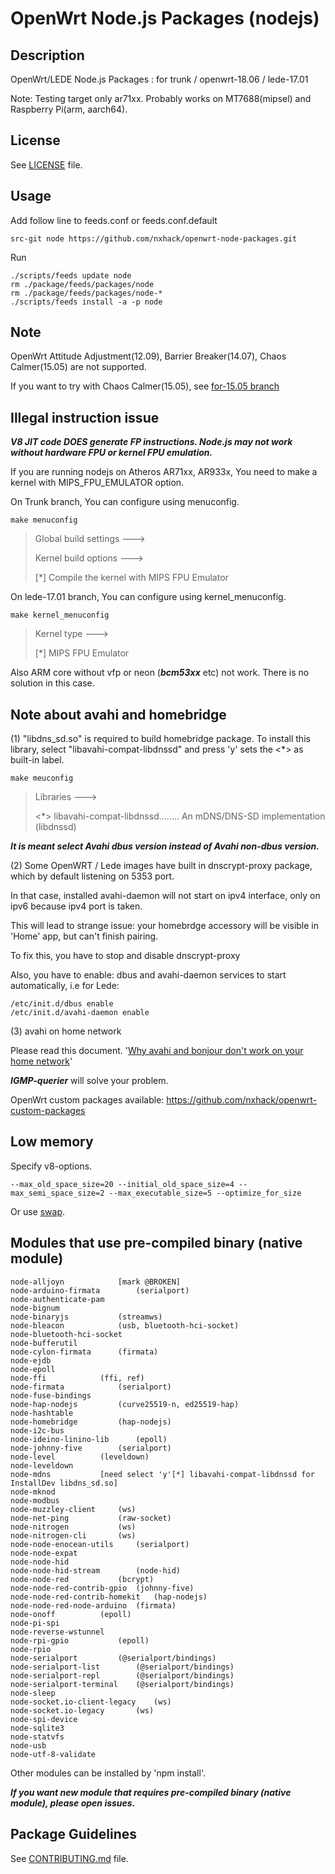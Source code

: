 # OpenWrt Node.js Packages (nodejs)

## Description

OpenWrt/LEDE Node.js Packages : for trunk / openwrt-18.06 / lede-17.01

Note: Testing target only ar71xx. Probably works on MT7688(mipsel) and Raspberry Pi(arm, aarch64).

## License

See [LICENSE](LICENSE) file.

## Usage

Add follow line to feeds.conf or feeds.conf.default
```
src-git node https://github.com/nxhack/openwrt-node-packages.git
```

Run
```
./scripts/feeds update node
rm ./package/feeds/packages/node
rm ./package/feeds/packages/node-*
./scripts/feeds install -a -p node
```

## Note
OpenWrt Attitude Adjustment(12.09), Barrier Breaker(14.07), Chaos Calmer(15.05) are not supported.

If you want to try with Chaos Calmer(15.05), see [for-15.05 branch](https://github.com/nxhack/openwrt-node-packages/tree/for-15.05)


## Illegal instruction issue

***V8 JIT code DOES generate FP instructions. Node.js may not work without hardware FPU or kernel FPU emulation.***

If you are running nodejs on Atheros AR71xx, AR933x, You need to make a kernel with MIPS_FPU_EMULATOR option.

On Trunk branch, You can configure using menuconfig.
```
make menuconfig
```
> Global build settings  --->
>
> Kernel build options  --->
>
>  [*] Compile the kernel with MIPS FPU Emulator

On lede-17.01 branch, You can configure using kernel_menuconfig.
```
make kernel_menuconfig
```
> Kernel type  --->
>
> [*] MIPS FPU Emulator

Also ARM core without vfp or neon (***bcm53xx*** etc) not work. There is no solution in this case.

## Note about avahi and homebridge
(1)
"libdns_sd.so" is required to build homebridge package. To install this library, select "libavahi-compat-libdnssd" and press 'y' sets the <*> as built-in label.

```
make meuconfig
```
> Libraries  --->
>
>    <*> libavahi-compat-libdnssd........ An mDNS/DNS-SD implementation (libdnssd)

***It is meant select Avahi dbus version instead of Avahi non-dbus version.***

(2)
Some OpenWRT / Lede images have built in dnscrypt-proxy package, which by default listening on 5353 port.

In that case, installed avahi-daemon will not start on ipv4 interface, only on ipv6 because ipv4 port is taken.

This will lead to strange issue: your homebrdge accessory will be visible in 'Home' app, but can't finish pairing.

To fix this, you have to stop and disable dnscrypt-proxy

Also, you have to enable: dbus and avahi-daemon services to start automatically, i.e for Lede:

```
/etc/init.d/dbus enable
/etc/init.d/avahi-daemon enable
```

(3)
avahi on home network

Please read this document. '[Why avahi and bonjour don't work on your home network](https://bitbucket.org/marc_culler/querierd/)'

***IGMP-querier*** will solve your problem.

OpenWrt custom packages available: https://github.com/nxhack/openwrt-custom-packages

## Low memory
Specify v8-options.

```
--max_old_space_size=20 --initial_old_space_size=4 --max_semi_space_size=2 --max_executable_size=5 --optimize_for_size
```

Or use [swap](https://openwrt.org/docs/guide-user/storage/fstab?s[]=swap).

## Modules that use pre-compiled binary (native module)
```
node-alljoyn			[mark @BROKEN]
node-arduino-firmata		(serialport)
node-authenticate-pam
node-bignum
node-binaryjs			(streamws)
node-bleacon			(usb, bluetooth-hci-socket)
node-bluetooth-hci-socket
node-bufferutil
node-cylon-firmata		(firmata)
node-ejdb
node-epoll
node-ffi			(ffi, ref)
node-firmata			(serialport)
node-fuse-bindings
node-hap-nodejs			(curve25519-n, ed25519-hap)
node-hashtable
node-homebridge			(hap-nodejs)
node-i2c-bus
node-ideino-linino-lib		(epoll)
node-johnny-five		(serialport)
node-level			(leveldown)
node-leveldown
node-mdns			[need select 'y'[*] libavahi-compat-libdnssd for InstallDev libdns_sd.so]
node-mknod
node-modbus
node-muzzley-client		(ws)
node-net-ping			(raw-socket)
node-nitrogen			(ws)
node-nitrogen-cli		(ws)
node-node-enocean-utils		(serialport)
node-node-expat
node-node-hid
node-node-hid-stream		(node-hid)
node-node-red			(bcrypt)
node-node-red-contrib-gpio	(johnny-five)
node-node-red-contrib-homekit	(hap-nodejs)
node-node-red-node-arduino	(firmata)
node-onoff			(epoll)
node-pi-spi
node-reverse-wstunnel
node-rpi-gpio			(epoll)
node-rpio
node-serialport			(@serialport/bindings)
node-serialport-list		(@serialport/bindings)
node-serialport-repl		(@serialport/bindings)
node-serialport-terminal	(@serialport/bindings)
node-sleep
node-socket.io-client-legacy	(ws)
node-socket.io-legacy		(ws)
node-spi-device
node-sqlite3
node-statvfs
node-usb
node-utf-8-validate
```
Other modules can be installed by 'npm install'.

***If you want new module that requires pre-compiled binary (native module), please open issues.***

## Package Guidelines

See [CONTRIBUTING.md](https://github.com/openwrt/packages/blob/master/CONTRIBUTING.md) file.
